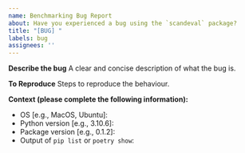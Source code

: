 ```yaml
---
name: Benchmarking Bug Report
about: Have you experienced a bug using the `scandeval` package?
title: "[BUG] "
labels: bug
assignees: ''
---
```


**Describe the bug**
A clear and concise description of what the bug is.

**To Reproduce**
Steps to reproduce the behaviour.

**Context (please complete the following information):**
 - OS [e.g., MacOS, Ubuntu]:
 - Python version [e.g., 3.10.6]:
 - Package version [e.g., 0.1.2]:
 - Output of `pip list` or `poetry show`:

